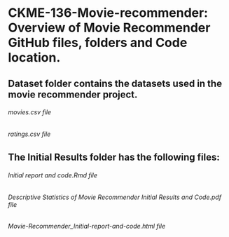 # CKME-136-Movie-recommender: Overview of Movie Recommender GitHub files, folders and Code location.

## Dataset folder contains the datasets used in the movie recommender project.
###### movies.csv file
###### ratings.csv file


## The Initial Results folder has the following files:
###### Initial report and code.Rmd file
###### Descriptive Statistics of Movie Recommender Initial Results and Code.pdf file
###### Movie-Recommender_Initial-report-and-code.html file
